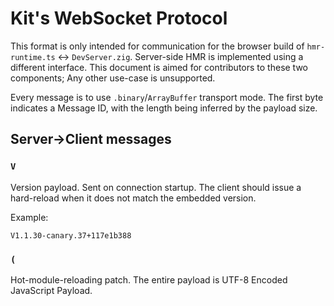# Kit's WebSocket Protocol

This format is only intended for communication for the browser build of
`hmr-runtime.ts` <-> `DevServer.zig`. Server-side HMR is implemented using a
different interface. This document is aimed for contributors to these
two components; Any other use-case is unsupported.

Every message is to use `.binary`/`ArrayBuffer` transport mode. The first byte
indicates a Message ID, with the length being inferred by the payload size.

## Server->Client messages

### `V`

Version payload. Sent on connection startup. The client should issue a hard-reload
when it does not match the embedded version.

Example:

```
V1.1.30-canary.37+117e1b388
```

### `(`

Hot-module-reloading patch. The entire payload is UTF-8 Encoded JavaScript Payload.
